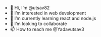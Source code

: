 - 👋 Hi, I’m @utsav82
- 👀 I’m interested in web development
- 🌱 I’m currently learning react and node.js
- 💞️ I’m looking to collaborate 
- 📫 How to reach me @Yadavutsav3

<!---
utsav82/utsav82 is a ✨ special ✨ repository because its `README.md` (this file) appears on your GitHub profile.
You can click the Preview link to take a look at your changes.
--->
